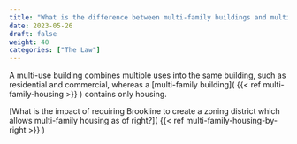```yaml
---
title: "What is the difference between multi-family buildings and multi-use buildings?"
date: 2023-05-26
draft: false
weight: 40
categories: ["The Law"]
---
```

A multi-use building combines multiple uses into the same building, such as residential and commercial, whereas a [multi-family building]( {{< ref multi-family-housing >}} ) contains only housing. 

[What is the impact of requiring Brookline to create a zoning district which allows multi-family housing as of right?]( {{< ref multi-family-housing-by-right >}} ) 


